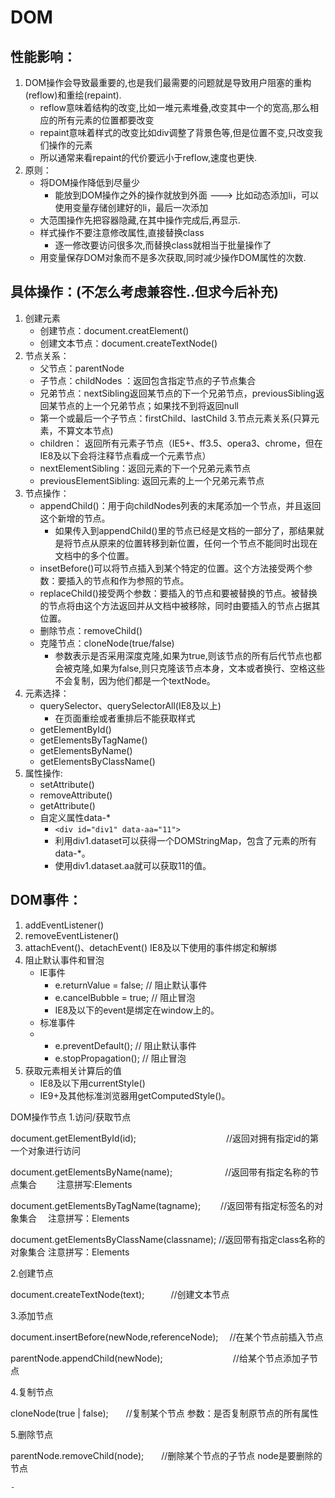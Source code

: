 # DOM
## 性能影响：
1. DOM操作会导致最重要的,也是我们最需要的问题就是导致用户阻塞的重构(reflow)和重绘(repaint).
    * reflow意味着结构的改变,比如一堆元素堆叠,改变其中一个的宽高,那么相应的所有元素的位置都要改变
    * repaint意味着样式的改变比如div调整了背景色等,但是位置不变,只改变我们操作的元素
    * 所以通常来看repaint的代价要远小于reflow,速度也更快.
2. 原则：
    * 将DOM操作降低到尽量少
        - 能放到DOM操作之外的操作就放到外面 ---> 比如动态添加li，可以使用变量存储创建好的li，最后一次添加
    * 大范围操作先把容器隐藏,在其中操作完成后,再显示.
    * 样式操作不要注意修改属性,直接替换class
        - 逐一修改要访问很多次,而替换class就相当于批量操作了
    * 用变量保存DOM对象而不是多次获取,同时减少操作DOM属性的次数.
## 具体操作：(不怎么考虑兼容性..但求今后补充)
1. 创建元素
    * 创建节点：document.creatElement()
    * 创建文本节点：document.createTextNode()
2. 节点关系：
    * 父节点：parentNode
    * 子节点：childNodes ：返回包含指定节点的子节点集合
    * 兄弟节点：nextSibling返回某节点的下一个兄弟节点，previousSibling返回某节点的上一个兄弟节点；如果找不到将返回null
    * 第一个或最后一个子节点：firstChild、lastChild
3.节点元素关系(只算元素，不算文本节点)
    * children： 返回所有元素子节点（IE5+、ff3.5、opera3、chrome，但在IE8及以下会将注释节点看成一个元素节点）
    * nextElementSibling：返回元素的下一个兄弟元素节点
    * previousElementSibling: 返回元素的上一个兄弟元素节点
4. 节点操作：
    * appendChild()：用于向childNodes列表的末尾添加一个节点，并且返回这个新增的节点。
        - 如果传入到appendChild()里的节点已经是文档的一部分了，那结果就是将节点从原来的位置转移到新位置，任何一个节点不能同时出现在文档中的多个位置。
    * insetBefore()可以将节点插入到某个特定的位置。这个方法接受两个参数：要插入的节点和作为参照的节点。
    * replaceChild()接受两个参数：要插入的节点和要被替换的节点。被替换的节点将由这个方法返回并从文档中被移除，同时由要插入的节点占据其位置。
    * 删除节点：removeChild()
    * 克隆节点：cloneNode(true/false)
        - 参数表示是否采用深度克隆,如果为true,则该节点的所有后代节点也都会被克隆,如果为false,则只克隆该节点本身，文本或者换行、空格这些不会复制，因为他们都是一个textNode。
5. 元素选择：
    * querySelector、querySelectorAll(IE8及以上)
	    - 在页面重绘或者重排后不能获取样式
    * getElementById()
    * getElementsByTagName()
    * getElementsByName()
    * getElementsByClassName()
6. 属性操作:
    * setAttribute()
    * removeAttribute()
    * getAttribute()
    * 自定义属性data-*
        * `<div id="div1" data-aa="11">`
        * 利用div1.dataset可以获得一个DOMStringMap，包含了元素的所有data-*。
        * 使用div1.dataset.aa就可以获取11的值。
## DOM事件：
1. addEventListener()
2. removeEventListener()
4. attachEvent()、detachEvent() IE8及以下使用的事件绑定和解绑
5. 阻止默认事件和冒泡
    * IE事件
        *  e.returnValue = false; // 阻止默认事件
        *  e.cancelBubble = true; // 阻止冒泡
        * IE8及以下的event是绑定在window上的。
    * 标准事件
    * 
        * e.preventDefault(); // 阻止默认事件
        * e.stopPropagation(); // 阻止冒泡
6. 获取元素相关计算后的值
    * IE8及以下用currentStyle()
    * IE9+及其他标准浏览器用getComputedStyle()。

DOM操作节点
	1.访问/获取节点

document.getElementById(id);　　　　　　　　 　　//返回对拥有指定id的第一个对象进行访问

document.getElementsByName(name);　　　　　　//返回带有指定名称的节点集合　　 注意拼写:Elements

document.getElementsByTagName(tagname); 　　//返回带有指定标签名的对象集合　  注意拼写：Elements

document.getElementsByClassName(classname);  //返回带有指定class名称的对象集合 注意拼写：Elements

2.创建节点

document.createTextNode(text);　　　//创建文本节点

3.添加节点

document.insertBefore(newNode,referenceNode);　 //在某个节点前插入节点

parentNode.appendChild(newNode);　　　　　　　　//给某个节点添加子节点

4.复制节点

cloneNode(true | false);　　//复制某个节点  参数：是否复制原节点的所有属性

5.删除节点

parentNode.removeChild(node);　　//删除某个节点的子节点 node是要删除的节点



    - 

